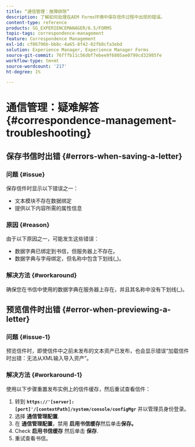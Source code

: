 ```yaml
---
title: “通信管理：故障排除”
description: 了解如何处理在AEM Forms环境中保存信件过程中出现的错误。
content-type: reference
products: SG_EXPERIENCEMANAGER/6.5/FORMS
topic-tags: correspondence-management
feature: Correspondence Management
exl-id: cf06796b-bb8c-4a65-8f42-02fb0cfa3ebd
solution: Experience Manager, Experience Manager Forms
source-git-commit: 76fffb11c56dbf7ebee9f6805ae0799cd32985fe
workflow-type: tm+mt
source-wordcount: '217'
ht-degree: 1%

---
```


# 通信管理：疑难解答 {#correspondence-management-troubleshooting}

## 保存书信时出错 {#errors-when-saving-a-letter}

### 问题 {#issue}

保存信件时显示以下错误之一：

* 文本模块不存在数据绑定
* 提供以下内容所需的属性信息

### 原因 {#reason}

由于以下原因之一，可能发生这些错误：

* 数据字典已绑定到书信，但服务器上不存在。
* 数据字典与字母绑定，但名称中包含下划线(_)。

### 解决方法 {#workaround}

确保您在书信中使用的数据字典在服务器上存在，并且其名称中没有下划线(_)。

## 预览信件时出错 {#error-when-previewing-a-letter}

### 问题 {#issue-1}

预览信件时，即使信件中之前未发布的文本资产已发布，也会显示错误“加载信件时出错：无法从XML输入导入资产”。

### 解决方法 {#workaround-1}

使用以下步骤重置发布实例上的信件缓存，然后重试查看信件：

1. 转到 **`https://'[server]:[port]'/[contextPath]/system/console/configMgr`** 并以管理员身份登录。
1. 选择 **通信管理配置**.
1. 在 **通信管理配置**，禁用 **启用书信缓存**&#x200B;然后单击&#x200B;**保存。**
1. Check **启用书信缓存** 然后单击 **保存**.
1. 重试查看书信。
